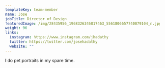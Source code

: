 ```yaml
---
templateKey: team-member
name: Jose
jobTitle: Director of Design
featuredImage: /img/28435956_1968326346817463_5561806657740079104_n.jpg
weight: 96
links:
  instagram: https://www.instagram.com/jhadathy
  twitter: https://twitter.com/josehadathy
  website: ""
---
```

I do pet portraits in my spare time.
